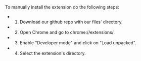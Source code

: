 
To manually install the extension do the following steps:

- 1. Download our github repo with our files' directory.
- 2. Open Chrome and go to chrome://extensions/.
- 3. Enable "Developer mode" and click on "Load unpacked".
- 4. Select the extension's directory.
